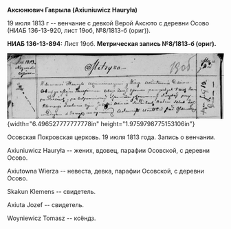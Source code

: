 **Аксюнювич Гаврыла (Axiuniuwicz Hauryła)**

19 июля 1813 г -- венчание с девкой Верой Аксюто с деревни Осово (НИАБ
136-13-920, лист 19об, №8/1813-б (ориг)).

**НИАБ 136-13-894:** Лист 19об. **Метрическая запись №8/1813-б (ориг).**

![](./media/1bf6c7e521826c623e52f9fe1a0463210b7934d1.png){width="6.496527777777778in"
height="1.9759798775153106in"}

Осовская Покровская церковь. 19 июля 1813 года. Запись о венчании.

Axiuniuwicz Hauryła -- жених, вдовец, парафии Осовской, с деревни Осово.

Axiutowna Wierza -- невеста, девка, парафии Осовской, с деревни Осово.

Skakun Klemens -- свидетель.

Axiuta Jozef -- свидетель.

Woyniewicz Tomasz -- ксёндз.
